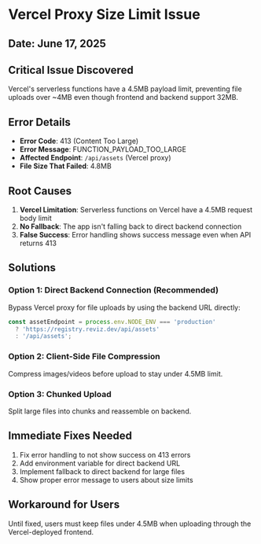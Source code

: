 # Vercel Proxy Size Limit Issue

## Date: June 17, 2025

## Critical Issue Discovered
Vercel's serverless functions have a 4.5MB payload limit, preventing file uploads over ~4MB even though frontend and backend support 32MB.

## Error Details
- **Error Code**: 413 (Content Too Large)
- **Error Message**: FUNCTION_PAYLOAD_TOO_LARGE
- **Affected Endpoint**: `/api/assets` (Vercel proxy)
- **File Size That Failed**: 4.8MB

## Root Causes
1. **Vercel Limitation**: Serverless functions on Vercel have a 4.5MB request body limit
2. **No Fallback**: The app isn't falling back to direct backend connection
3. **False Success**: Error handling shows success message even when API returns 413

## Solutions

### Option 1: Direct Backend Connection (Recommended)
Bypass Vercel proxy for file uploads by using the backend URL directly:
```javascript
const assetEndpoint = process.env.NODE_ENV === 'production' 
  ? 'https://registry.reviz.dev/api/assets'
  : '/api/assets';
```

### Option 2: Client-Side File Compression
Compress images/videos before upload to stay under 4.5MB limit.

### Option 3: Chunked Upload
Split large files into chunks and reassemble on backend.

## Immediate Fixes Needed
1. Fix error handling to not show success on 413 errors
2. Add environment variable for direct backend URL
3. Implement fallback to direct backend for large files
4. Show proper error message to users about size limits

## Workaround for Users
Until fixed, users must keep files under 4.5MB when uploading through the Vercel-deployed frontend.